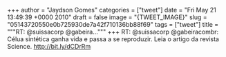 
+++
author = "Jaydson Gomes"
categories = ["tweet"]
date = "Fri May 21 13:49:39 +0000 2010"
draft = false
image = "{TWEET_IMAGE}"
slug = "05143720550e0b725930de7a42f710136bb88f69"
tags = ["tweet"]
title = """RT: @suissacorp  @gabeira..."""
+++
RT: @suissacorp  @gabeiracombr: Célua sintética ganha vida e passa a se reproduzir. Leia o artigo da revista Science. http://bit.ly/dCDrRm
